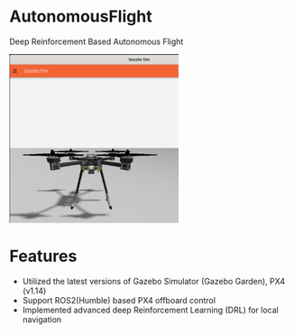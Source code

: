 
# AutonomousFlight
Deep Reinforcement Based Autonomous Flight

<img src="img/img1.png" width="300" height="300">

# Features
- Utilized the latest versions of Gazebo Simulator (Gazebo Garden), PX4 (v1.14)
- Support ROS2(Humble) based PX4 offboard control
- Implemented advanced deep Reinforcement Learning (DRL) for local navigation
